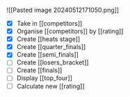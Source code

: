 ![[Pasted image 20240512171050.png]]
- [x] Take in [[competitors]]
- [x] Organise [[competitors]] by [[rating]]
- [x] Create [[heats stage]]
- [x] Create [[quarter_finals]]
- [x] Create [[semi_finals]] 
- [ ] Create [[losers_bracket]]
- [ ] Create [[finals]]
- [ ] Display [[top_four]]
- [ ] Calculate new [[rating]]